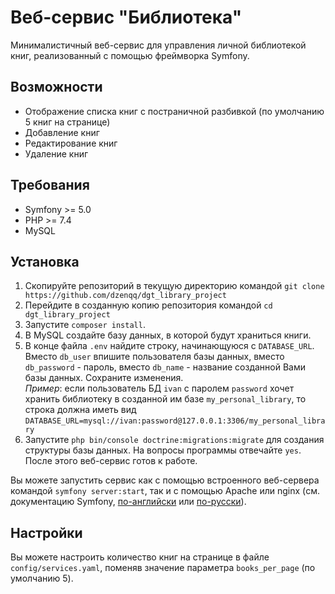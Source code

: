 # Веб-сервис "Библиотека" #

Минималистичный веб-сервис для управления личной библиотекой книг, реализованный с помощью фреймворка Symfony.

## Возможности ##

- Отображение списка книг с постраничной разбивкой (по умолчанию 5 книг на странице)
- Добавление книг
- Редактирование книг
- Удаление книг

## Требования ##

- Symfony >= 5.0
- PHP >= 7.4
- MySQL

## Установка ##

1. Скопируйте репозиторий в текущую директорию командой ```git clone https://github.com/dzenqq/dgt_library_project```
2. Перейдите в созданную копию репозитория командой ```cd dgt_library_project```
3. Запустите ```composer install```.
4. В MySQL создайте базу данных, в которой будут храниться книги.
5. В конце файла ```.env``` найдите строку, начинающуюся с ```DATABASE_URL```.   
Вместо ```db_user``` впишите пользователя базы данных, вместо ```db_password``` - пароль, вместо ```db_name``` - название созданной Вами базы данных. Сохраните изменения.  
_Пример_: если пользователь БД ```ivan``` с паролем ```password``` хочет хранить библиотеку в созданной им базе ```my_personal_library```, то строка должна иметь вид  
```DATABASE_URL=mysql://ivan:password@127.0.0.1:3306/my_personal_library```
6. Запустите ```php bin/console doctrine:migrations:migrate``` для создания структуры базы данных. На вопросы программы отвечайте ```yes```. После этого веб-сервис готов к работе.

Вы можете запустить сервис как с помощью встроенного веб-сервера командой ```symfony server:start```, так и с помощью Apache или nginx (см. документацию Symfony, [по-английски](https://symfony.com/doc/current/setup/web_server_configuration.html) или  [по-русски](https://symfony.ru/doc/current/setup/web_server_configuration.html)).

## Настройки ##

Вы можете настроить количество книг на странице в файле ```config/services.yaml```, поменяв значение параметра ```books_per_page``` (по умолчанию 5).
